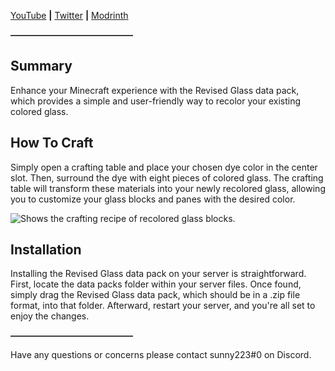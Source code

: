 [YouTube](https://www.youtube.com/@Sunny223_) **|** [Twitter](https://twitter.com/thesunny223?s=21&t=PgF-ne2R7Hi2_JHJWNlRMQ) **|** [Modrinth](https://modrinth.com/user/Sunny223)

**——————————————**
## Summary

Enhance your Minecraft experience with the Revised Glass data pack, which provides a simple and user-friendly way to recolor your existing colored glass.

## How To Craft

Simply open a crafting table and place your chosen dye color in the center slot. Then, surround the dye with eight pieces of colored glass. The crafting table will transform these materials into your newly recolored glass, allowing you to customize your glass blocks and panes with the desired color.

![Shows the crafting recipe of recolored glass blocks.](https://cdn.discordapp.com/attachments/1095221575135014956/1171341969180602428/IMG_0306.png?ex=655c5437&is=6549df37&hm=2856ad6c8fef16fb68b98a7c0555e40594c186cd87b560936b0e598df0e4b1fc&)

## Installation

Installing the Revised Glass data pack on your server is straightforward. First, locate the data packs folder within your server files. Once found, simply drag the Revised Glass data pack, which should be in a .zip file format, into that folder. Afterward, restart your server, and you're all set to enjoy the changes.

**——————————————**

Have any questions or concerns please contact sunny223#0 on Discord.

